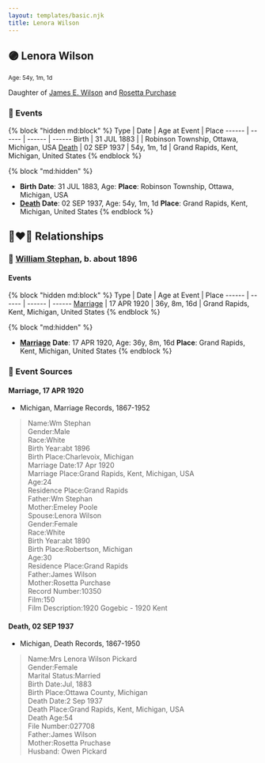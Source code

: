 ```yaml
---
layout: templates/basic.njk
title: Lenora Wilson
---
```

## 🟣 Lenora Wilson
<small>Age: 54y, 1m, 1d</small>

Daughter of [James E. Wilson](/people/5/54950695) and [Rosetta Purchase](/people/2/27770192)

### 📆 Events

{% block "hidden md:block" %}
Type | Date | Age at Event | Place
------ | ------ | ------ | ------
Birth | 31 JUL 1883 |  | Robinson Township, Ottawa, Michigan, USA
[Death](#event-event-3) | 02 SEP 1937 | 54y, 1m, 1d | Grand Rapids, Kent, Michigan, United States
{% endblock %}

{% block "md:hidden" %}
- **Birth**
**Date**: 31 JUL 1883, Age:
**Place**: Robinson Township, Ottawa, Michigan, USA
- **[Death](#event-event-3)**
**Date**: 02 SEP 1937, Age: 54y, 1m, 1d
**Place**: Grand Rapids, Kent, Michigan, United States
{% endblock %}

## 👩‍❤️‍👨 Relationships

### 🔵 [William Stephan](/people/9/92160924), b. about 1896

#### Events

{% block "hidden md:block" %}
Type | Date | Age at Event | Place
------ | ------ | ------ | ------
[Marriage](#event-family-0-event-0) | 17 APR 1920 | 36y, 8m, 16d | Grand Rapids, Kent, Michigan, United States
{% endblock %}

{% block "md:hidden" %}
- **[Marriage](#event-family-0-event-0)**
**Date**: 17 APR 1920, Age: 36y, 8m, 16d
**Place**: Grand Rapids, Kent, Michigan, United States
{% endblock %}

### 📰 Event Sources

#### <a id="event-family-0-event-0"></a> Marriage, 17 APR 1920
* Michigan, Marriage Records, 1867-1952
>   
  > Name:Wm Stephan  
  > Gender:Male  
  > Race:White  
  > Birth Year:abt 1896  
  > Birth Place:Charlevoix, Michigan  
  > Marriage Date:17 Apr 1920  
  > Marriage Place:Grand Rapids, Kent, Michigan, USA  
  > Age:24  
  > Residence Place:Grand Rapids  
  > Father:Wm Stephan  
  > Mother:Emeley Poole  
  > Spouse:Lenora Wilson  
  > Gender:Female  
  > Race:White  
  > Birth Year:abt 1890  
  > Birth Place:Robertson, Michigan  
  > Age:30  
  > Residence Place:Grand Rapids  
  > Father:James Wilson  
  > Mother:Rosetta Purchase  
  > Record Number:10350  
  > Film:150  
  > Film Description:1920 Gogebic - 1920 Kent

#### <a id="event-event-3"></a> Death, 02 SEP 1937
* Michigan, Death Records, 1867-1950
>   
  > Name:Mrs Lenora Wilson Pickard  
  > Gender:Female  
  > Marital Status:Married  
  > Birth Date:Jul, 1883  
  > Birth Place:Ottawa County, Michigan  
  > Death Date:2 Sep 1937  
  > Death Place:Grand Rapids, Kent, Michigan, USA  
  > Death Age:54  
  > File Number:027708  
  > Father:James Wilson  
  > Mother:Rosetta Pruchase  
  > Husband: Owen Pickard